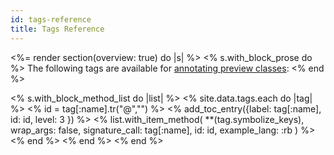 ```yaml
---
id: tags-reference
title: Tags Reference
---
```


<%= render section(overview: true) do |s| %>
  <% s.with_block_prose do %>
    The following tags are available for [annotating preview classes](<%= guide_url :previews_annotations %>):
  <% end %>

  <% s.with_block_method_list do |list| %>
    <% site.data.tags.each do |tag| %>
      <% id = tag[:name].tr("@","") %>
      <% add_toc_entry({label: tag[:name], id: id, level: 3 }) %>
      <% list.with_item_method(
        **(tag.symbolize_keys),
        wrap_args: false,
        signature_call: tag[:name],
        id: id,
        example_lang: :rb
      ) %>
    <% end %>
  <% end %>
<% end %>

 